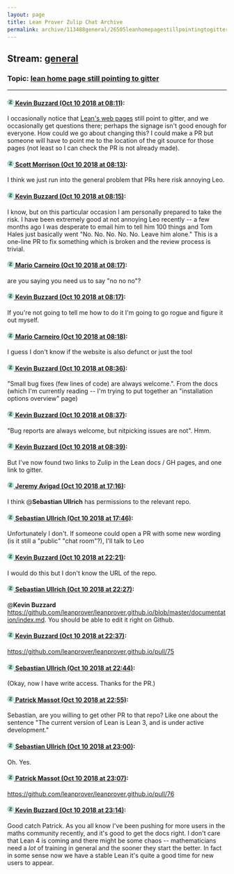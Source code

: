 ```yaml
---
layout: page
title: Lean Prover Zulip Chat Archive 
permalink: archive/113488general/26505leanhomepagestillpointingtogitter.html
---
```


## Stream: [general](index.html)
### Topic: [lean home page still pointing to gitter](26505leanhomepagestillpointingtogitter.html)

---

#### [![Click to go to Zulip](../../assets/img/zulip2.png) Kevin Buzzard (Oct 10 2018 at 08:11)](https://leanprover.zulipchat.com/#narrow/stream/113488-general/topic/lean%20home%20page%20still%20pointing%20to%20gitter/near/135521404):
I occasionally notice that [Lean's web pages](https://leanprover.github.io/documentation/) still point to gitter, and we occasionally get questions there; perhaps the signage isn't good enough for everyone. How could we go about changing this? I could make a PR but someone will have to point me to the location of the git source for those pages (not least so I can check the PR is not already made).

#### [![Click to go to Zulip](../../assets/img/zulip2.png) Scott Morrison (Oct 10 2018 at 08:13)](https://leanprover.zulipchat.com/#narrow/stream/113488-general/topic/lean%20home%20page%20still%20pointing%20to%20gitter/near/135521477):
I think we just run into the general problem that PRs here risk annoying Leo.

#### [![Click to go to Zulip](../../assets/img/zulip2.png) Kevin Buzzard (Oct 10 2018 at 08:15)](https://leanprover.zulipchat.com/#narrow/stream/113488-general/topic/lean%20home%20page%20still%20pointing%20to%20gitter/near/135521556):
I know, but on this particular occasion I am personally prepared to take the risk. I have been extremely good at not annoying Leo recently -- a few months ago I was desperate to email him to tell him 100 things and Tom Hales just basically went "No. No. No. No. No. Leave him alone." This is a one-line PR to fix something which is broken and the review process is trivial.

#### [![Click to go to Zulip](../../assets/img/zulip2.png) Mario Carneiro (Oct 10 2018 at 08:17)](https://leanprover.zulipchat.com/#narrow/stream/113488-general/topic/lean%20home%20page%20still%20pointing%20to%20gitter/near/135521622):
are you saying you need us to say "no no no"?

#### [![Click to go to Zulip](../../assets/img/zulip2.png) Kevin Buzzard (Oct 10 2018 at 08:17)](https://leanprover.zulipchat.com/#narrow/stream/113488-general/topic/lean%20home%20page%20still%20pointing%20to%20gitter/near/135521627):
If you're not going to tell me how to do it I'm going to go rogue and figure it out myself.

#### [![Click to go to Zulip](../../assets/img/zulip2.png) Mario Carneiro (Oct 10 2018 at 08:18)](https://leanprover.zulipchat.com/#narrow/stream/113488-general/topic/lean%20home%20page%20still%20pointing%20to%20gitter/near/135521670):
I guess I don't know if the website is also defunct or just the tool

#### [![Click to go to Zulip](../../assets/img/zulip2.png) Kevin Buzzard (Oct 10 2018 at 08:36)](https://leanprover.zulipchat.com/#narrow/stream/113488-general/topic/lean%20home%20page%20still%20pointing%20to%20gitter/near/135522279):
"Small bug fixes (few lines of code) are always welcome.". From the docs (which I'm currently reading -- I'm trying to put together an "installation options overview" page)

#### [![Click to go to Zulip](../../assets/img/zulip2.png) Kevin Buzzard (Oct 10 2018 at 08:37)](https://leanprover.zulipchat.com/#narrow/stream/113488-general/topic/lean%20home%20page%20still%20pointing%20to%20gitter/near/135522296):
"Bug reports are always welcome, but nitpicking issues are not". Hmm.

#### [![Click to go to Zulip](../../assets/img/zulip2.png) Kevin Buzzard (Oct 10 2018 at 08:39)](https://leanprover.zulipchat.com/#narrow/stream/113488-general/topic/lean%20home%20page%20still%20pointing%20to%20gitter/near/135522369):
But I've now found two links to Zulip in the Lean docs / GH pages, and one link to gitter.

#### [![Click to go to Zulip](../../assets/img/zulip2.png) Jeremy Avigad (Oct 10 2018 at 17:16)](https://leanprover.zulipchat.com/#narrow/stream/113488-general/topic/lean%20home%20page%20still%20pointing%20to%20gitter/near/135548324):
I think @**Sebastian Ullrich** has permissions to the relevant repo.

#### [![Click to go to Zulip](../../assets/img/zulip2.png) Sebastian Ullrich (Oct 10 2018 at 17:46)](https://leanprover.zulipchat.com/#narrow/stream/113488-general/topic/lean%20home%20page%20still%20pointing%20to%20gitter/near/135550144):
Unfortunately I don't. If someone could open a PR with some new wording (is it still a "public" "chat room"?), I'll talk to Leo

#### [![Click to go to Zulip](../../assets/img/zulip2.png) Kevin Buzzard (Oct 10 2018 at 22:21)](https://leanprover.zulipchat.com/#narrow/stream/113488-general/topic/lean%20home%20page%20still%20pointing%20to%20gitter/near/135565883):
I would do this but I don't know the URL of the repo.

#### [![Click to go to Zulip](../../assets/img/zulip2.png) Sebastian Ullrich (Oct 10 2018 at 22:27)](https://leanprover.zulipchat.com/#narrow/stream/113488-general/topic/lean%20home%20page%20still%20pointing%20to%20gitter/near/135566152):
@**Kevin Buzzard** https://github.com/leanprover/leanprover.github.io/blob/master/documentation/index.md. You should be able to edit it right on Github.

#### [![Click to go to Zulip](../../assets/img/zulip2.png) Kevin Buzzard (Oct 10 2018 at 22:37)](https://leanprover.zulipchat.com/#narrow/stream/113488-general/topic/lean%20home%20page%20still%20pointing%20to%20gitter/near/135566628):
https://github.com/leanprover/leanprover.github.io/pull/75

#### [![Click to go to Zulip](../../assets/img/zulip2.png) Sebastian Ullrich (Oct 10 2018 at 22:44)](https://leanprover.zulipchat.com/#narrow/stream/113488-general/topic/lean%20home%20page%20still%20pointing%20to%20gitter/near/135566974):
(Okay, now I have write access. Thanks for the PR.)

#### [![Click to go to Zulip](../../assets/img/zulip2.png) Patrick Massot (Oct 10 2018 at 22:55)](https://leanprover.zulipchat.com/#narrow/stream/113488-general/topic/lean%20home%20page%20still%20pointing%20to%20gitter/near/135567577):
Sebastian, are you willing to get other PR to that repo? Like one about the sentence "The current version of Lean is Lean 3, and is under active development."

#### [![Click to go to Zulip](../../assets/img/zulip2.png) Sebastian Ullrich (Oct 10 2018 at 23:00)](https://leanprover.zulipchat.com/#narrow/stream/113488-general/topic/lean%20home%20page%20still%20pointing%20to%20gitter/near/135567853):
Oh. Yes.

#### [![Click to go to Zulip](../../assets/img/zulip2.png) Patrick Massot (Oct 10 2018 at 23:07)](https://leanprover.zulipchat.com/#narrow/stream/113488-general/topic/lean%20home%20page%20still%20pointing%20to%20gitter/near/135568270):
https://github.com/leanprover/leanprover.github.io/pull/76

#### [![Click to go to Zulip](../../assets/img/zulip2.png) Kevin Buzzard (Oct 10 2018 at 23:14)](https://leanprover.zulipchat.com/#narrow/stream/113488-general/topic/lean%20home%20page%20still%20pointing%20to%20gitter/near/135568597):
Good catch Patrick. As you all know I've been pushing for more users in the maths community recently, and it's good to get the docs right. I don't care that Lean 4 is coming and there might be some chaos -- mathematicians need a *lot* of training in general and the sooner they start the better. In fact in some sense now we have a stable Lean it's quite a good time for new users to appear.

